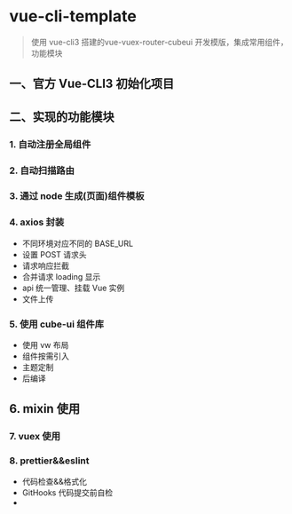 # vue-cli-template
> 使用 vue-cli3 搭建的vue-vuex-router-cubeui 开发模版，集成常用组件，功能模块

## 一、官方 Vue-CLI3 初始化项目

## 二、实现的功能模块

### 1. 自动注册全局组件

### 2. 自动扫描路由

### 3. 通过 node 生成(页面)组件模板

### 4. axios 封装

- 不同环境对应不同的 BASE_URL
- 设置 POST 请求头
- 请求响应拦截
- 合并请求 loading 显示
- api 统一管理、挂载 Vue 实例
- 文件上传

### 5. 使用 cube-ui 组件库

- 使用 vw 布局
- 组件按需引入
- 主题定制
- 后编译
  
## 6. mixin 使用

### 7. vuex 使用

### 8. prettier&&eslint

- 代码检查&&格式化
- GitHooks 代码提交前自检
- 

